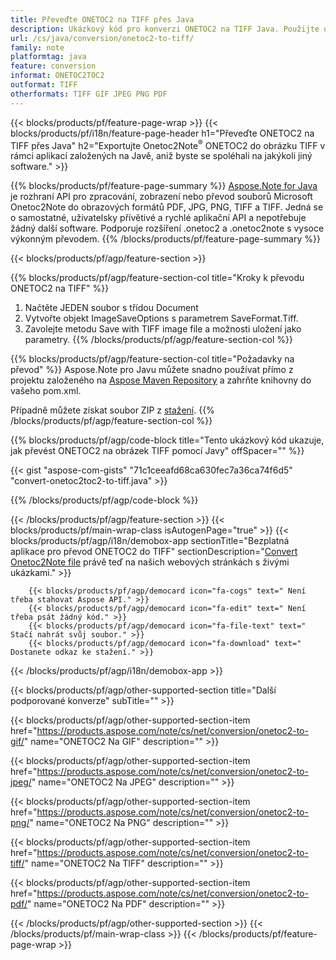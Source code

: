 ```yaml
---
title: Převeďte ONETOC2 na TIFF přes Java
description: Ukázkový kód pro konverzi ONETOC2 na TIFF Java. Použijte ukázkový kód API pro dávkový převod souborů ONETOC2 na TIFF v jakékoli aplikaci založené na Javě. 
url: /cs/java/conversion/onetoc2-to-tiff/
family: note
platformtag: java
feature: conversion
informat: ONETOC2TOC2
outformat: TIFF
otherformats: TIFF GIF JPEG PNG PDF
---
```

{{< blocks/products/pf/feature-page-wrap >}}
{{< blocks/products/pf/i18n/feature-page-header h1="Převeďte ONETOC2 na TIFF přes Java" h2="Exportujte Onetoc2Note<sup>&reg;</sup> ONETOC2 do obrázku TIFF v rámci aplikací založených na Javě, aniž byste se spoléhali na jakýkoli jiný software." >}}

{{% blocks/products/pf/feature-page-summary %}}
[Aspose.Note for Java](https://products.aspose.com/note/java/) je rozhraní API pro zpracování, zobrazení nebo převod souborů Microsoft Onetoc2Note do obrazových formátů PDF, JPG, PNG, TIFF a TIFF. Jedná se o samostatné, uživatelsky přívětivé a rychlé aplikační API a nepotřebuje žádný další software. Podporuje rozšíření .onetoc2 a .onetoc2note s vysoce výkonným převodem.
{{% /blocks/products/pf/feature-page-summary  %}}

{{< blocks/products/pf/agp/feature-section >}}

{{% blocks/products/pf/agp/feature-section-col title="Kroky k převodu ONETOC2 na TIFF" %}}
1. Načtěte JEDEN soubor s třídou Document
2. Vytvořte objekt ImageSaveOptions s parametrem SaveFormat.Tiff.
3. Zavolejte metodu Save with TIFF image file a možnosti uložení jako parametry.
{{% /blocks/products/pf/agp/feature-section-col %}}

{{% blocks/products/pf/agp/feature-section-col title="Požadavky na převod" %}}
Aspose.Note pro Javu můžete snadno používat přímo z projektu založeného na [Aspose Maven Repository](https://repository.aspose.com/note/) a zahrňte knihovny do vašeho pom.xml.

Případně můžete získat soubor ZIP z [stažení](https://releases.aspose.com/note/java).
{{% /blocks/products/pf/agp/feature-section-col %}}

{{% blocks/products/pf/agp/code-block title="Tento ukázkový kód ukazuje, jak převést ONETOC2 na obrázek TIFF pomocí Javy" offSpacer="" %}}

{{< gist "aspose-com-gists" "71c1ceeafd68ca630fec7a36ca74f6d5" "convert-onetoc2toc2-to-tiff.java" >}}

{{% /blocks/products/pf/agp/code-block %}}

{{< /blocks/products/pf/agp/feature-section >}}
{{< blocks/products/pf/main-wrap-class isAutogenPage="true" >}}
{{< blocks/products/pf/agp/i18n/demobox-app sectionTitle="Bezplatná aplikace pro převod ONETOC2 do TIFF" sectionDescription="[Convert Onetoc2Note file](https://products.aspose.app/note/conversion/onetoc2note-to-tiff) právě teď na našich webových stránkách s živými ukázkami." >}}

        {{< blocks/products/pf/agp/democard icon="fa-cogs" text=" Není třeba stahovat Aspose API." >}}
        {{< blocks/products/pf/agp/democard icon="fa-edit" text=" Není třeba psát žádný kód." >}}
        {{< blocks/products/pf/agp/democard icon="fa-file-text" text=" Stačí nahrát svůj soubor." >}}
        {{< blocks/products/pf/agp/democard icon="fa-download" text=" Dostanete odkaz ke stažení." >}}
		
{{< /blocks/products/pf/agp/i18n/demobox-app >}}

{{< blocks/products/pf/agp/other-supported-section title="Další podporované konverze" subTitle="" >}}

{{< blocks/products/pf/agp/other-supported-section-item href="https://products.aspose.com/note/cs/net/conversion/onetoc2-to-gif/" name="ONETOC2 Na GIF" description="" >}}

{{< blocks/products/pf/agp/other-supported-section-item href="https://products.aspose.com/note/cs/net/conversion/onetoc2-to-jpeg/" name="ONETOC2 Na JPEG" description="" >}}

{{< blocks/products/pf/agp/other-supported-section-item href="https://products.aspose.com/note/cs/net/conversion/onetoc2-to-png/" name="ONETOC2 Na PNG" description="" >}}

{{< blocks/products/pf/agp/other-supported-section-item href="https://products.aspose.com/note/cs/net/conversion/onetoc2-to-tiff/" name="ONETOC2 Na TIFF" description="" >}}

{{< blocks/products/pf/agp/other-supported-section-item href="https://products.aspose.com/note/cs/net/conversion/onetoc2-to-pdf/" name="ONETOC2 Na PDF" description="" >}}



{{< /blocks/products/pf/agp/other-supported-section >}}
{{< /blocks/products/pf/main-wrap-class >}}
{{< /blocks/products/pf/feature-page-wrap >}}